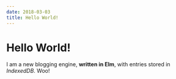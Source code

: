 ```yaml
---
date: 2018-03-03
title: Hello World!
---
```


# Hello World!

I am a new blogging engine, **written in Elm**, with entries stored in _IndexedDB_. Woo!
